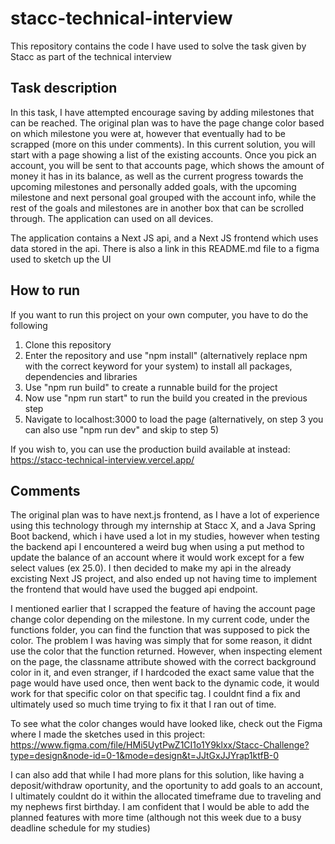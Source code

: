 # stacc-technical-interview
This repository contains the code I have used to solve the task given by Stacc as part of the technical interview

## Task description
In this task, I have attempted encourage saving by adding milestones that can be reached. The original plan was to have the page change color based on which milestone you were at, however that eventually had to be scrapped (more on this under comments). In this current solution, you will start with a page showing a list of the existing accounts. Once you pick an account, you will be sent to that accounts page, which shows the amount of money it has in its balance, as well as the current progress towards the upcoming milestones and personally added goals, with the upcoming milestone and next personal goal grouped with the account info, while the rest of the goals and milestones are in another box that can be scrolled through. The application can used on all devices. 

The application contains a Next JS api, and a Next JS frontend which uses data stored in the api. There is also a link in this README.md file to a figma used to sketch up the UI

## How to run
If you want to run this project on your own computer, you have to do the following
 1. Clone this repository
 2. Enter the repository and use "npm install" (alternatively replace npm with the correct keyword for your system) to install all packages, dependencies and libraries
 3. Use "npm run build" to create a runnable build for the project
 4. Now use "npm run start" to run the build you created in the previous step
 5. Navigate to localhost:3000 to load the page
(alternatively, on step 3 you can also use "npm run dev" and skip to step 5)

If you wish to, you can use the production build available at instead:
  https://stacc-technical-interview.vercel.app/

## Comments
The original plan was to have next.js frontend, as I have a lot of experience using this technology through my internship at Stacc X, and a Java Spring Boot backend, which i have used a lot in my studies, however when testing the backend api I encountered a weird bug when using a put method to update the balance of an account where it would work except for a few select values (ex 25.0). I then decided to make my api in the already excisting Next JS project, and also ended up not having time to implement the frontend that would have used the bugged api endpoint. 

I mentioned earlier that I scrapped the feature of having the account page change color depending on the milestone. In my current code, under the functions folder, you can find the function that was supposed to pick the color. The problem I was having was simply that for some reason, it didnt use the color that the function returned. However, when inspecting element on the page, the classname attribute showed with the correct background color in it, and even stranger, if I hardcoded the exact same value that the page would have used once, then went back to the dynamic code, it would work for that specific color on that specific tag. I couldnt find a fix and ultimately used so much time trying to fix it that I ran out of time. 

To see what the color changes would have looked like, check out the Figma where I made the sketches used in this project: 
  https://www.figma.com/file/HMi5UytPwZ1CI1o1Y9klxx/Stacc-Challenge?type=design&node-id=0-1&mode=design&t=JJtGxJJYrap1ktfB-0

I can also add that while I had more plans for this solution, like having a deposit/withdraw oportunity, and the oportunity to add goals to an account, I ultimately couldnt do it within the allocated timeframe due to traveling and my nephews first birthday. I am confident that I would be able to add the planned features with more time (although not this week due to a busy deadline schedule for my studies)
